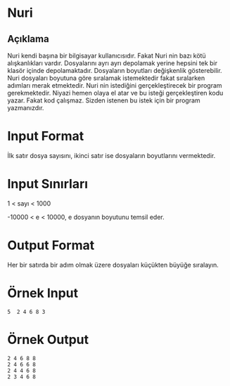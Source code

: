 # Nuri 
## Açıklama 
  Nuri kendi başına bir bilgisayar kullanıcısıdır. Fakat Nuri nin bazı kötü alışkanlıkları vardır. Dosyalarını ayrı ayrı depolamak yerine hepsini tek bir klasör içinde depolamaktadır. Dosyaların boyutları değişkenlik gösterebilir. Nuri dosyaları boyutuna göre sıralamak istemektedir fakat sıralarken adımları merak etmektedir. Nuri nin istediğini gerçekleştirecek bir program gerekmektedir. Niyazi hemen olaya el atar ve bu isteği gerçekleştiren kodu yazar. Fakat kod çalışmaz. Sizden istenen bu istek için bir program yazmanızdır. 

# Input Format 
  İlk satır dosya sayısını, ikinci satır ise dosyaların boyutlarını vermektedir. 

# Input Sınırları 
   1 <  sayı  <  1000 
  
  -10000 <  e < 10000, e dosyanın boyutunu temsil eder. 

# Output Format 
  Her bir satırda bir adım olmak üzere dosyaları küçükten büyüğe sıralayın. 

# Örnek Input 
  `5 
  2 4 6 8 3 `

# Örnek Output 
    2 4 6 8 8 
    2 4 6 6 8 
    2 4 4 6 8 
    2 3 4 6 8
